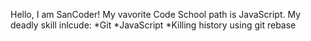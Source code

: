 Hello, I am SanCoder!
My vavorite Code School path is JavaScript.
My deadly skill inlcude:
*Git
*JavaScript
*Killing history using git rebase
 
